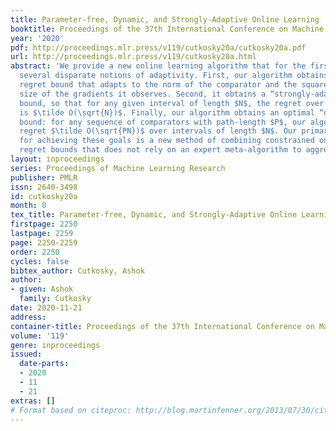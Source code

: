 ```yaml
---
title: Parameter-free, Dynamic, and Strongly-Adaptive Online Learning
booktitle: Proceedings of the 37th International Conference on Machine Learning
year: '2020'
pdf: http://proceedings.mlr.press/v119/cutkosky20a/cutkosky20a.pdf
url: http://proceedings.mlr.press/v119/cutkosky20a.html
abstract: 'We provide a new online learning algorithm that for the first time combines
  several disparate notions of adaptivity. First, our algorithm obtains a “parameter-free”
  regret bound that adapts to the norm of the comparator and the squared norm of the
  size of the gradients it observes. Second, it obtains a “strongly-adaptive” regret
  bound, so that for any given interval of length $N$, the regret over the interval
  is $\tilde O(\sqrt{N})$. Finally, our algorithm obtains an optimal “dynamic” regret
  bound: for any sequence of comparators with path-length $P$, our algorithm obtains
  regret $\tilde O(\sqrt{PN})$ over intervals of length $N$. Our primary technique
  for achieving these goals is a new method of combining constrained online learning
  regret bounds that does not rely on an expert meta-algorithm to aggregate learners.'
layout: inproceedings
series: Proceedings of Machine Learning Research
publisher: PMLR
issn: 2640-3498
id: cutkosky20a
month: 0
tex_title: Parameter-free, Dynamic, and Strongly-Adaptive Online Learning
firstpage: 2250
lastpage: 2259
page: 2250-2259
order: 2250
cycles: false
bibtex_author: Cutkosky, Ashok
author:
- given: Ashok
  family: Cutkosky
date: 2020-11-21
address: 
container-title: Proceedings of the 37th International Conference on Machine Learning
volume: '119'
genre: inproceedings
issued:
  date-parts:
  - 2020
  - 11
  - 21
extras: []
# Format based on citeproc: http://blog.martinfenner.org/2013/07/30/citeproc-yaml-for-bibliographies/
---
```


